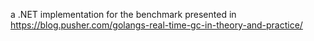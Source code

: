 a .NET implementation for the benchmark presented in https://blog.pusher.com/golangs-real-time-gc-in-theory-and-practice/